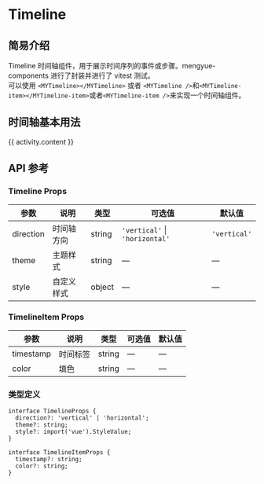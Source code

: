# Timeline
## 简易介绍
Timeline 时间轴组件，用于展示时间序列的事件或步骤。mengyue-components 进行了封装并进行了 vitest 测试。<br />
可以使用 `<MYTimeline></MYTimeline>` 或者 `<MYTimeline />`和`<MYTimeline-item></MYTimeline-item>`或者`<MYTimeline-item />`来实现一个时间轴组件。

## 时间轴基本用法

<MYTimeline style="max-width: 600px">
    <MYTimeline-item
      v-for="(activity, index) in activities"
      :key="index"
      :timestamp="activity.timestamp"
      :color="activity.color"
    >
      {{ activity.content }}
    </MYTimeline-item>
</MYTimeline>

## API 参考
### Timeline Props
| 参数          | 说明         | 类型     | 可选值                              | 默认值  |
|--------------|-------------|---------|-----------------------------------|--------|
| direction  | 时间轴方向      | string  | `'vertical'` \| `'horizontal'` | `'vertical'`  |
| theme  | 主题样式      | string  | — | —  |
| style  | 自定义样式      | object  | — | —  |

### TimelineItem Props
| 参数          | 说明         | 类型     | 可选值                              | 默认值  |
|--------------|-------------|---------|-----------------------------------|--------|
| timestamp  | 时间标签      | string  | — | —  |
| color  | 填色      | string  | — | —  |

### 类型定义
```vue
interface TimelineProps {
  direction?: 'vertical' | 'horizontal';
  theme?: string;
  style?: import('vue').StyleValue;
}

interface TimelineItemProps {
  timestamp?: string;
  color?: string;
}
```

<script setup>
const activities = [
  { content: 'Event start', timestamp: '2018-04', color: '#f56c6c' },
  { content: 'Approved', timestamp: '2018-04', color: '#67c23a' },
  { content: 'Success', timestamp: '2018-04', color: '#409eff' },
];
</script>
